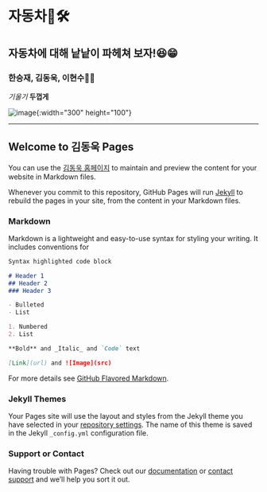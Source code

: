 # 자동차🚗🛠
## 자동차에 대해 낱낱이 파헤쳐 보자!😆😁
### 한승재, 김동욱, 이현수👏👏



*기울기*
**두껍게**

![image](https://user-images.githubusercontent.com/88136823/127772236-3fa6fa7a-ea48-4a76-b5e3-e83b13008a2e.png){:width="300" height="100"}

---

## Welcome to 김동욱 Pages

You can use the [김동욱 홈페이지](https://dongwook12.github.io/chatbot/) to maintain and preview the content for your website in Markdown files.

Whenever you commit to this repository, GitHub Pages will run [Jekyll](https://jekyllrb.com/) to rebuild the pages in your site, from the content in your Markdown files.

### Markdown


Markdown is a lightweight and easy-to-use syntax for styling your writing. It includes conventions for

```markdown
Syntax highlighted code block

# Header 1
## Header 2
### Header 3

- Bulleted
- List

1. Numbered
2. List

**Bold** and _Italic_ and `Code` text

[Link](url) and ![Image](src)
```

For more details see [GitHub Flavored Markdown](https://guides.github.com/features/mastering-markdown/).

### Jekyll Themes

Your Pages site will use the layout and styles from the Jekyll theme you have selected in your [repository settings](https://github.com/dongwook12/chatbot/settings/pages). The name of this theme is saved in the Jekyll `_config.yml` configuration file.

### Support or Contact

Having trouble with Pages? Check out our [documentation](https://docs.github.com/categories/github-pages-basics/) or [contact support](https://support.github.com/contact) and we’ll help you sort it out.
